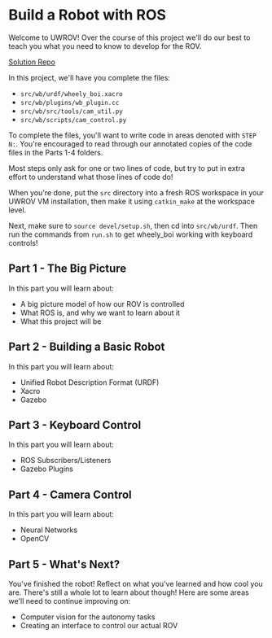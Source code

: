# Build a Robot with ROS
Welcome to UWROV! Over the course of this project we'll do our best to teach you what you need to know to develop for the ROV.

[Solution Repo](https://github.com/uwrov/ros_solution)

In this project, we'll have you complete the files:
- `src/wb/urdf/wheely_boi.xacro`
- `src/wb/plugins/wb_plugin.cc`
- `src/wb/src/tools/cam_util.py`
- `src/wb/scripts/cam_control.py`

To complete the files, you'll want to write code in areas denoted with `STEP N:`. You're encouraged to read through our annotated copies of the code files in the Parts 1-4 folders.

Most steps only ask for one or two lines of code, but try to put in extra effort to understand what those lines of code do!

When you're done, put the `src` directory into a fresh ROS workspace in your UWROV VM installation, then make it using `catkin_make` at the workspace level.

Next, make sure to `source devel/setup.sh`, then cd into `src/wb/urdf`.
Then run the commands from `run.sh` to get wheely_boi working with keyboard controls!

## Part 1 - The Big Picture
In this part you will learn about:
  - A big picture model of how our ROV is controlled
  - What ROS is, and why we want to learn about it
  - What this project will be

## Part 2 - Building a Basic Robot
In this part you will learn about:
  - Unified Robot Description Format (URDF)
  - Xacro
  - Gazebo

## Part 3 - Keyboard Control
In this part you will learn about:
  - ROS Subscribers/Listeners
  - Gazebo Plugins

## Part 4 - Camera Control
In this part you will learn about:
  - Neural Networks
  - OpenCV

## Part 5 - What's Next?
You've finished the robot! Reflect on what you've learned and how cool you are.
There's still a whole lot to learn about though! Here are some areas we'll need to continue improving on:
  - Computer vision for the autonomy tasks
  - Creating an interface to control our actual ROV
